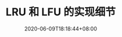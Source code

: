 ---
title: "LRU 和 LFU 的实现细节"
date: 2020-06-09T18:18:44+08:00
categories: ["算法"]
tags: ["Algorithm"]
draft: true
---